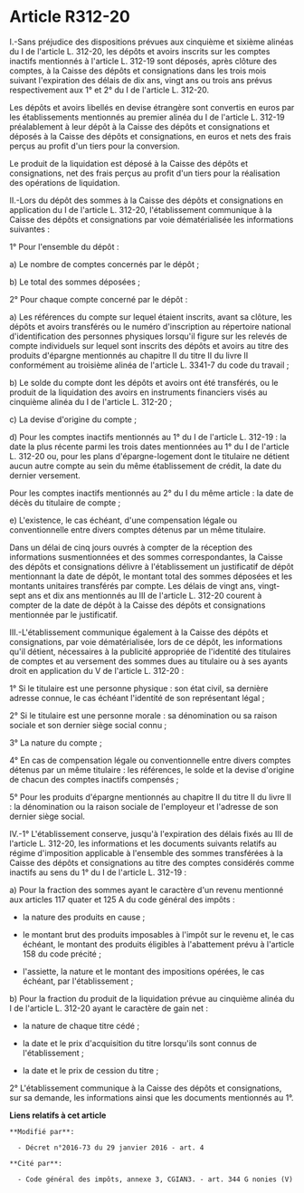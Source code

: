# Article R312-20

I.-Sans préjudice des dispositions prévues aux cinquième et sixième alinéas du I de l'article L. 312-20, les dépôts et avoirs
inscrits sur les comptes inactifs mentionnés à l'article L. 312-19 sont déposés, après clôture des comptes, à la Caisse des
dépôts et consignations dans les trois mois suivant l'expiration des délais de dix ans, vingt ans ou trois ans prévus
respectivement aux 1° et 2° du I de l'article L. 312-20. 

Les dépôts et avoirs libellés en devise étrangère sont convertis en euros par les établissements mentionnés au premier alinéa
du I de l'article L. 312-19 préalablement à leur dépôt à la Caisse des dépôts et consignations et déposés à la Caisse des
dépôts et consignations, en euros et nets des frais perçus au profit d'un tiers pour la conversion. 

Le produit de la liquidation est déposé à la Caisse des dépôts et consignations, net des frais perçus au profit d'un tiers
pour la réalisation des opérations de liquidation. 

II.-Lors du dépôt des sommes à la Caisse des dépôts et consignations en application du I de l'article L. 312-20,
l'établissement communique à la Caisse des dépôts et consignations par voie dématérialisée les informations suivantes : 

1° Pour l'ensemble du dépôt : 

a) Le nombre de comptes concernés par le dépôt ; 

b) Le total des sommes déposées ; 

2° Pour chaque compte concerné par le dépôt : 

a) Les références du compte sur lequel étaient inscrits, avant sa clôture, les dépôts et avoirs transférés ou le numéro
d'inscription au répertoire national d'identification des personnes physiques lorsqu'il figure sur les relevés de compte
individuels sur lequel sont inscrits des dépôts et avoirs au titre des produits d'épargne mentionnés au chapitre II du titre
II du livre II conformément au troisième alinéa de l'article L. 3341-7 du code du travail ; 

b) Le solde du compte dont les dépôts et avoirs ont été transférés, ou le produit de la liquidation des avoirs en instruments
financiers visés au cinquième alinéa du I de l'article L. 312-20 ; 

c) La devise d'origine du compte ; 

d) Pour les comptes inactifs mentionnés au 1° du I de l'article L. 312-19 : la date la plus récente parmi les trois dates
mentionnées au 1° du I de l'article L. 312-20 ou, pour les plans d'épargne-logement dont le titulaire ne détient aucun autre
compte au sein du même établissement de crédit, la date du dernier versement. 

Pour les comptes inactifs mentionnés au 2° du I du même article : la date de décès du titulaire de compte ; 

e) L'existence, le cas échéant, d'une compensation légale ou conventionnelle entre divers comptes détenus par un même
titulaire. 

Dans un délai de cinq jours ouvrés à compter de la réception des informations susmentionnées et des sommes correspondantes,
la Caisse des dépôts et consignations délivre à l'établissement un justificatif de dépôt mentionnant la date de dépôt, le
montant total des sommes déposées et les montants unitaires transférés par compte. Les délais de vingt ans, vingt-sept ans et
dix ans mentionnés au III de l'article L. 312-20 courent à compter de la date de dépôt à la Caisse des dépôts et
consignations mentionnée par le justificatif. 

III.-L'établissement communique également à la Caisse des dépôts et consignations, par voie dématérialisée, lors de ce dépôt,
les informations qu'il détient, nécessaires à la publicité appropriée de l'identité des titulaires de comptes et au versement
des sommes dues au titulaire ou à ses ayants droit en application du V de l'article L. 312-20 : 

1° Si le titulaire est une personne physique : son état civil, sa dernière adresse connue, le cas échéant l'identité de son
représentant légal ; 

2° Si le titulaire est une personne morale : sa dénomination ou sa raison sociale et son dernier siège social connu ; 

3° La nature du compte ; 

4° En cas de compensation légale ou conventionnelle entre divers comptes détenus par un même titulaire : les références, le
solde et la devise d'origine de chacun des comptes inactifs compensés ; 

5° Pour les produits d'épargne mentionnés au chapitre II du titre II du livre II : la dénomination ou la raison sociale de
l'employeur et l'adresse de son dernier siège social. 

IV.-1° L'établissement conserve, jusqu'à l'expiration des délais fixés au III de l'article L. 312-20, les informations et les
documents suivants relatifs au régime d'imposition applicable à l'ensemble des sommes transférées à la Caisse des dépôts et
consignations au titre des comptes considérés comme inactifs au sens du 1° du I de l'article L. 312-19 : 

a) Pour la fraction des sommes ayant le caractère d'un revenu mentionné aux articles 117 quater et 125 A du code général des
impôts : 

- la nature des produits en cause ; 

- le montant brut des produits imposables à l'impôt sur le revenu et, le cas échéant, le montant des produits éligibles à
l'abattement prévu à l'article 158 du code précité ; 

- l'assiette, la nature et le montant des impositions opérées, le cas échéant, par l'établissement ; 

b) Pour la fraction du produit de la liquidation prévue au cinquième alinéa du I de l'article L. 312-20 ayant le caractère de
gain net : 

- la nature de chaque titre cédé ; 

- la date et le prix d'acquisition du titre lorsqu'ils sont connus de l'établissement ; 

- la date et le prix de cession du titre ; 

2° L'établissement communique à la Caisse des dépôts et consignations, sur sa demande, les informations ainsi que les
documents mentionnés au 1°.

**Liens relatifs à cet article**

	**Modifié par**:

	  - Décret n°2016-73 du 29 janvier 2016 - art. 4

	**Cité par**:

	  - Code général des impôts, annexe 3, CGIAN3. - art. 344 G nonies (V)
